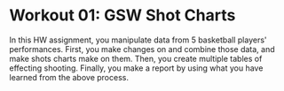 # Workout 01: GSW Shot Charts
In this HW assignment, you manipulate data from 5 basketball players' performances. First, you make changes on and combine those data, and make shots charts make on them. Then, you create multiple tables of effecting shooting. Finally, you make a report by using what you have learned from the above process.